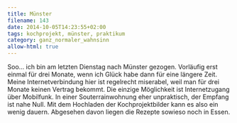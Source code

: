 ```yaml
---
title: Münster
filename: 143
date: 2014-10-05T14:23:55+02:00
tags: kochprojekt, münster, praktikum
category: ganz_normaler_wahnsinn
allow-html: true
---
```

Soo... ich bin am letzten Dienstag nach Münster gezogen. Vorläufig erst einmal für drei Monate, wenn ich Glück habe dann für eine längere Zeit. Meine Internetverbindung hier ist regelrecht miserabel, weil man für drei Monate keinen Vertrag bekommt. Die einzige Möglichkeit ist Internetzugang über Mobilfunk. In einer Souterrainwohnung eher unpraktisch, der Empfang ist nahe Null.
Mit dem Hochladen der Kochprojektbilder kann es also ein wenig dauern. Abgesehen davon liegen die Rezepte sowieso noch in Essen.
